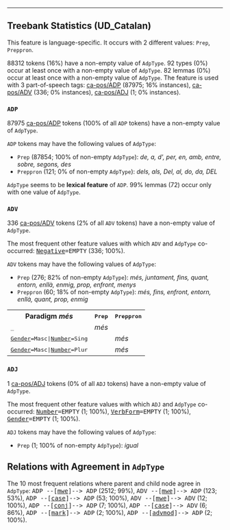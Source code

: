 

--------------------------------------------------------------------------------

## Treebank Statistics (UD_Catalan)

This feature is language-specific.
It occurs with 2 different values: `Prep`, `Preppron`.

88312 tokens (16%) have a non-empty value of `AdpType`.
92 types (0%) occur at least once with a non-empty value of `AdpType`.
82 lemmas (0%) occur at least once with a non-empty value of `AdpType`.
The feature is used with 3 part-of-speech tags: [ca-pos/ADP]() (87975; 16% instances), [ca-pos/ADV]() (336; 0% instances), [ca-pos/ADJ]() (1; 0% instances).

### `ADP`

87975 [ca-pos/ADP]() tokens (100% of all `ADP` tokens) have a non-empty value of `AdpType`.

`ADP` tokens may have the following values of `AdpType`:

* `Prep` (87854; 100% of non-empty `AdpType`): <em>de, a, d', per, en, amb, entre, sobre, segons, des</em>
* `Preppron` (121; 0% of non-empty `AdpType`): <em>dels, als, Del, al, do, da, DEL</em>

`AdpType` seems to be **lexical feature** of `ADP`. 99% lemmas (72) occur only with one value of `AdpType`.

### `ADV`

336 [ca-pos/ADV]() tokens (2% of all `ADV` tokens) have a non-empty value of `AdpType`.

The most frequent other feature values with which `ADV` and `AdpType` co-occurred: <tt><a href="Negative.html">Negative</a>=EMPTY</tt> (336; 100%).

`ADV` tokens may have the following values of `AdpType`:

* `Prep` (276; 82% of non-empty `AdpType`): <em>més, juntament, fins, quant, entorn, enllà, enmig, prop, enfront, menys</em>
* `Preppron` (60; 18% of non-empty `AdpType`): <em>més, fins, enfront, entorn, enllà, quant, prop, enmig</em>

<table>
  <tr><th>Paradigm <i>més</i></th><th><tt>Prep</tt></th><th><tt>Preppron</tt></th></tr>
  <tr><td><tt>_</tt></td><td><em>més</em></td><td></td></tr>
  <tr><td><tt><a href="Gender.html">Gender</a>=Masc|<a href="Number.html">Number</a>=Sing</tt></td><td></td><td><em>més</em></td></tr>
  <tr><td><tt><a href="Gender.html">Gender</a>=Masc|<a href="Number.html">Number</a>=Plur</tt></td><td></td><td><em>més</em></td></tr>
</table>

### `ADJ`

1 [ca-pos/ADJ]() tokens (0% of all `ADJ` tokens) have a non-empty value of `AdpType`.

The most frequent other feature values with which `ADJ` and `AdpType` co-occurred: <tt><a href="Number.html">Number</a>=EMPTY</tt> (1; 100%), <tt><a href="VerbForm.html">VerbForm</a>=EMPTY</tt> (1; 100%), <tt><a href="Gender.html">Gender</a>=EMPTY</tt> (1; 100%).

`ADJ` tokens may have the following values of `AdpType`:

* `Prep` (1; 100% of non-empty `AdpType`): <em>igual</em>

## Relations with Agreement in `AdpType`

The 10 most frequent relations where parent and child node agree in `AdpType`:
<tt>ADP --[<a href="../dep/mwe.html">mwe</a>]--> ADP</tt> (2512; 99%),
<tt>ADV --[<a href="../dep/mwe.html">mwe</a>]--> ADP</tt> (123; 53%),
<tt>ADP --[<a href="../dep/case.html">case</a>]--> ADP</tt> (53; 100%),
<tt>ADV --[<a href="../dep/mwe.html">mwe</a>]--> ADV</tt> (12; 100%),
<tt>ADP --[<a href="../dep/conj.html">conj</a>]--> ADP</tt> (7; 100%),
<tt>ADP --[<a href="../dep/case.html">case</a>]--> ADV</tt> (6; 86%),
<tt>ADP --[<a href="../dep/mark.html">mark</a>]--> ADP</tt> (2; 100%),
<tt>ADP --[<a href="../dep/advmod.html">advmod</a>]--> ADP</tt> (2; 100%).

